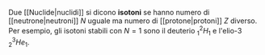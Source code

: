 Due [[Nuclide|nuclidi]] si dicono **isotoni** se hanno numero di [[neutrone|neutroni]] $N$ uguale ma numero di [[protone|protoni]] $Z$ diverso. Per esempio, gli isotoni stabili con $N=1$ sono il deuterio $_{1}^{2}H_{1}$ e l'elio-3 $_{2}^{3}He_{1}$.
